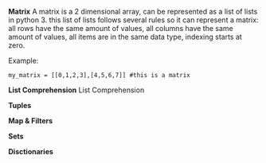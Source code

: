 **Matrix**
A matrix is a 2 dimensional array, can be represented as a list of lists in python 3.
this list of lists follows several rules so it can represent a matrix:
all rows have the same amount of values, all columns have the same amount of values, all items are in the same data type, indexing starts at zero.

Example:
```python:
my_matrix = [[0,1,2,3],[4,5,6,7]] #this is a matrix
```
**List Comprehension**
List Comprehension

**Tuples**

**Map & Filters**

**Sets**

**Disctionaries**
